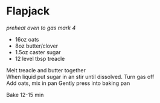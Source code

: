 

# Flapjack

*preheat oven to gas mark 4*

- 16oz oats
- 8oz butter/clover
- 1.5oz caster sugar 
- 12 level tbsp treacle


Melt treacle and butter together  
When liquid put sugar in an stir until dissolved.
Turn gas off  
Add oats, mix in pan
Gently press into baking pan

Bake 12-15 min
